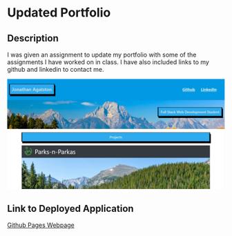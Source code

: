 # Updated Portfolio

## Description

I was given an assignment to update my portfolio with some of the assignments I have worked on in class. I have also included links to my github and linkedin to contact me.

![Portfolio](assets/images/portfolio.png)

## Link to Deployed Application

[Github Pages Webpage](https://jagatston.github.io/JS-Password-Generator/.)
